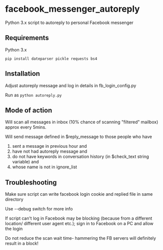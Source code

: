 # facebook_messenger_autoreply
Python 3.x script to autoreply to personal Facebook messenger

## Requirements

Python 3.x

`pip install dateparser pickle requests bs4`

## Installation

Adjust autoreply message and log in details in fb_login_config.py
  
Run as `python autoreply.py`

## Mode of action

Will scan all messages in inbox (10% chance of scanning "filtered" mailbox) approx every 5mins.

Will send message defined in $reply_message to those people who have 
1. sent a message in previous hour and
2. have not had autoreply message and 
3. do not have keywords in conversation history (in $check_text string variable) and
4. whose name is not in ignore_list

## Troubleshooting

Make sure script can write facebook login cookie and replied file in same directory

Use --debug switch for more info

If script can't log in Facebook may be blocking (because from a different location/ different user agent etc.); sign in to Facebook on a PC and allow the login

Do not reduce the scan wait time- hammering the FB servers will definitely result in a block!
